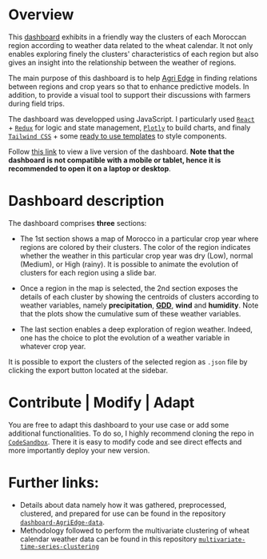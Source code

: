 # Overview 

This [dashboard](https://dashboard-agri-edge-morocco-wheat-weather.vercel.app/) exhibits in a friendly way the clusters of each Moroccan region according to weather data related to the wheat calendar. It not only enables exploring finely the clusters' characteristics of each region but also gives an insight into the relationship between the weather of regions.

The main purpose of this dashboard is to help [Agri Edge](https://agriedge.um6p.ma/) in finding relations between regions and crop years so that to enhance predictive models. In addition, to provide a visual tool to support their discussions with farmers during field trips.

The dashboard was developped using JavaScript. I particularly used [`React`](https://reactjs.org/) + [`Redux`](https://redux.js.org/) for logic and state management, [`Plotly`](https://plotly.com/javascript/) to build charts, and finaly [`Tailwind CSS`](https://tailwindcss.com/) + some [ready to use templates](https://www.tailwind-kit.com/started) to style components.

Follow [this link](https://dashboard-agri-edge-morocco-wheat-weather.vercel.app/) to view a live version of the dashboard. **Note that the dashboard is not compatible with a mobile or tablet, hence it is recommended to open it on a laptop or desktop**.


# Dashboard description

The dashboard comprises **three** sections:

- The 1st section shows a map of Morocco in a particular crop year where regions are colored by their clusters. The color of the region indicates whether the weather in this particular crop year was dry (Low), normal (Medium), or High (rainy). It is possible to animate the evolution of clusters for each region using a slide bar.

- Once a region in the map is selected, the 2nd section exposes the details of each cluster by showing the centroids of clusters according to weather variables, namely **precipitation**, [**GDD**](https://en.wikipedia.org/wiki/Growing_degree-day), **wind** and **humidity**. Note that the plots show the cumulative sum of these weather variables.

- The last section enables a deep exploration of region weather. Indeed, one has the choice to plot the evolution of a weather variable in whatever crop year.

It is possible to export the clusters of the selected region as `.json` file by clicking the export button located at the sidebar.


# Contribute | Modify | Adapt

You are free to adapt this dashboard to your use case or add some additional functionalities. To do so, I highly recommend cloning the repo in [`CodeSandbox`](https://codesandbox.io/s/github). There it is easy to modify code and see direct effects and more importantly deploy your new version.


# Further links:

- Details about data namely how it was gathered, preprocessed, clustered, and prepared for use can be found in the repository [`dashboard-AgriEdge-data`](https://github.com/Badr-MOUFAD/dashboard-AgriEdge-data).
- Methodology followed to perform the multivariate clustering of wheat calendar weather data can be found in this repository [`multivariate-time-series-clustering`](https://github.com/Badr-MOUFAD/multivariate-time-series-clustering)
